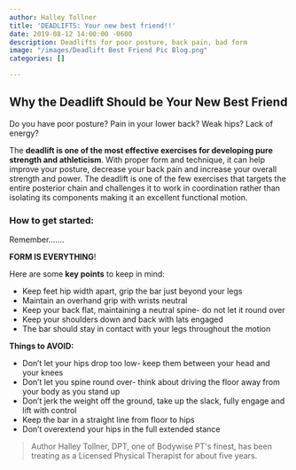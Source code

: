 ```yaml
---
author: Halley Tollner
title: 'DEADLIFTS: Your new best friend!!'
date: 2019-08-12 14:00:00 -0600
description: Deadlifts for poor posture, back pain, bad form
image: "/images/Deadlift Best Friend Pic Blog.png"
categories: []

---
```

## **Why the Deadlift Should be Your New Best Friend**

Do you have poor posture? Pain in your lower back? Weak hips? Lack of energy?

The **deadlift is one of the most effective exercises for developing pure strength and athleticism**. With proper form and technique, it can help improve your posture, decrease your back pain and increase your overall strength and power. The deadlift is one of the few exercises that targets the entire posterior chain and challenges it to work in coordination rather than isolating its components making it an excellent functional motion.

### How to get started:

Remember.......

**FORM IS EVERYTHING**! 

Here are some **key points** to keep in mind: 

* Keep feet hip width apart, grip the bar just beyond your legs
* Maintain an overhand grip with wrists neutral
* Keep your back flat, maintaining a neutral spine- do not let it round over
* Keep your shoulders down and back with lats engaged
* The bar should stay in contact with your legs throughout the motion

**Things to AVOID:**

* Don’t let your hips drop too low- keep them between your head and your knees
* Don’t let you spine round over- think about driving the floor away from your body as you stand up
* Don’t jerk the weight off the ground, take up the slack, fully engage and lift with control
* Keep the bar in a straight line from floor to hips
* Don’t overextend your hips in the full extended stance

> Author Halley Tollner, DPT, one of Bodywise PT's finest, has been treating as a Licensed Physical Therapist for about five years.